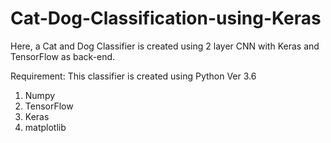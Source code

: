 # Cat-Dog-Classification-using-Keras
Here, a Cat and Dog Classifier is created using 2 layer CNN with Keras and TensorFlow as back-end.

Requirement:
This classifier is created using Python Ver 3.6

1) Numpy
2) TensorFlow
3) Keras
4) matplotlib

